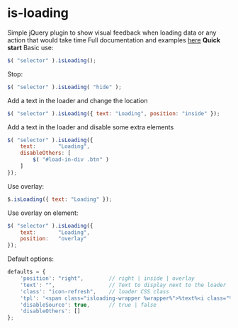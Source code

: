 is-loading
==========
Simple jQuery plugin to show visual feedback when loading data or any action that would take time
Full documentation and examples [here](http://hekigan.github.io/is-loading/ "Documentation and examples")
__Quick start__
Basic use:
```javascript
$( "selector" ).isLoading();
```
Stop:
```javascript
$( "selector" ).isLoading( "hide" );
```
Add a text in the loader and change the location
```javascript
$( "selector" ).isLoading({ text: "Loading", position: "inside" });
```
Add a text in the loader and disable some extra elements
```javascript
$( "selector" ).isLoading({
    text:       "Loading", 
    disableOthers: [
        $( "#load-in-div .btn" )
    ]
});
```
Use overlay:
```javascript
$.isLoading({ text: "Loading" });
```
Use overlay on element:
```javascript
$( "selector" ).isLoading({
    text:       "Loading",
    position:   "overlay"
});
```

Default options:
```javascript
defaults = {
    'position': "right",        // right | inside | overlay
    'text': "",                 // Text to display next to the loader
    'class': "icon-refresh",    // loader CSS class
    'tpl': '<span class="isloading-wrapper %wrapper%">%text%<i class="%class% icon-spin"></i></span>',
    'disableSource': true,      // true | false
    'disableOthers': []
};
```
